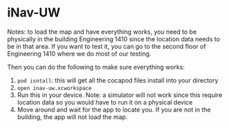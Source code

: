 # iNav-UW

Notes: to load the map and have everything works, you need to be physically in the building Engineering 1410 since the location data needs to be in that area. If you want to test it, you can go to the second floor of Engineering 1410 where we do most of our testing.

Then you can do the following to make sure everything works:
1. `pod isntall`: this will get all the cocapod files install into your directory
2. `open inav-uw.xcworkspace`
3. Run this in your device. Note: a simulator will not work since this require location data so you would have to run it on a physical device
4. Move around and wait for the app to locate you. If you are not in the building, the app will not load the map.
